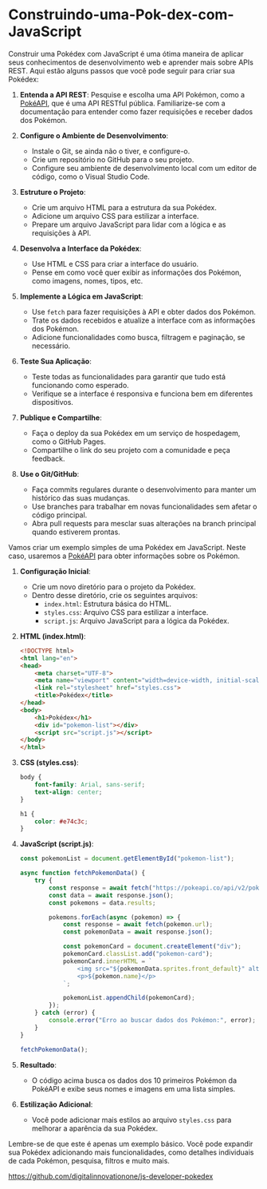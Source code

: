 # Construindo-uma-Pok-dex-com-JavaScript

Construir uma Pokédex com JavaScript é uma ótima maneira de aplicar seus conhecimentos de desenvolvimento web e aprender mais sobre APIs REST. Aqui estão alguns passos que você pode seguir para criar sua Pokédex:

1. **Entenda a API REST**: Pesquise e escolha uma API Pokémon, como a [PokéAPI](https://pokeapi.co/), que é uma API RESTful pública. Familiarize-se com a documentação para entender como fazer requisições e receber dados dos Pokémon.

2. **Configure o Ambiente de Desenvolvimento**:
   - Instale o Git, se ainda não o tiver, e configure-o.
   - Crie um repositório no GitHub para o seu projeto.
   - Configure seu ambiente de desenvolvimento local com um editor de código, como o Visual Studio Code.

3. **Estruture o Projeto**:
   - Crie um arquivo HTML para a estrutura da sua Pokédex.
   - Adicione um arquivo CSS para estilizar a interface.
   - Prepare um arquivo JavaScript para lidar com a lógica e as requisições à API.

4. **Desenvolva a Interface da Pokédex**:
   - Use HTML e CSS para criar a interface do usuário.
   - Pense em como você quer exibir as informações dos Pokémon, como imagens, nomes, tipos, etc.

5. **Implemente a Lógica em JavaScript**:
   - Use `fetch` para fazer requisições à API e obter dados dos Pokémon.
   - Trate os dados recebidos e atualize a interface com as informações dos Pokémon.
   - Adicione funcionalidades como busca, filtragem e paginação, se necessário.

6. **Teste Sua Aplicação**:
   - Teste todas as funcionalidades para garantir que tudo está funcionando como esperado.
   - Verifique se a interface é responsiva e funciona bem em diferentes dispositivos.

7. **Publique e Compartilhe**:
   - Faça o deploy da sua Pokédex em um serviço de hospedagem, como o GitHub Pages.
   - Compartilhe o link do seu projeto com a comunidade e peça feedback.

8. **Use o Git/GitHub**:
   - Faça commits regulares durante o desenvolvimento para manter um histórico das suas mudanças.
   - Use branches para trabalhar em novas funcionalidades sem afetar o código principal.
   - Abra pull requests para mesclar suas alterações na branch principal quando estiverem prontas.

Vamos criar um exemplo simples de uma Pokédex em JavaScript. Neste caso, usaremos a [PokéAPI](https://pokeapi.co/) para obter informações sobre os Pokémon.

1. **Configuração Inicial**:
   - Crie um novo diretório para o projeto da Pokédex.
   - Dentro desse diretório, crie os seguintes arquivos:
     - `index.html`: Estrutura básica do HTML.
     - `styles.css`: Arquivo CSS para estilizar a interface.
     - `script.js`: Arquivo JavaScript para a lógica da Pokédex.

2. **HTML (index.html)**:
   ```html
   <!DOCTYPE html>
   <html lang="en">
   <head>
       <meta charset="UTF-8">
       <meta name="viewport" content="width=device-width, initial-scale=1.0">
       <link rel="stylesheet" href="styles.css">
       <title>Pokédex</title>
   </head>
   <body>
       <h1>Pokédex</h1>
       <div id="pokemon-list"></div>
       <script src="script.js"></script>
   </body>
   </html>
   ```

3. **CSS (styles.css)**:
   ```css
   body {
       font-family: Arial, sans-serif;
       text-align: center;
   }

   h1 {
       color: #e74c3c;
   }
   ```

4. **JavaScript (script.js)**:
   ```javascript
   const pokemonList = document.getElementById("pokemon-list");

   async function fetchPokemonData() {
       try {
           const response = await fetch("https://pokeapi.co/api/v2/pokemon?limit=10");
           const data = await response.json();
           const pokemons = data.results;

           pokemons.forEach(async (pokemon) => {
               const response = await fetch(pokemon.url);
               const pokemonData = await response.json();

               const pokemonCard = document.createElement("div");
               pokemonCard.classList.add("pokemon-card");
               pokemonCard.innerHTML = `
                   <img src="${pokemonData.sprites.front_default}" alt="${pokemon.name}">
                   <p>${pokemon.name}</p>
               `;

               pokemonList.appendChild(pokemonCard);
           });
       } catch (error) {
           console.error("Erro ao buscar dados dos Pokémon:", error);
       }
   }

   fetchPokemonData();
   ```

5. **Resultado**:
   - O código acima busca os dados dos 10 primeiros Pokémon da PokéAPI e exibe seus nomes e imagens em uma lista simples.

6. **Estilização Adicional**:
   - Você pode adicionar mais estilos ao arquivo `styles.css` para melhorar a aparência da sua Pokédex.

Lembre-se de que este é apenas um exemplo básico. Você pode expandir sua Pokédex adicionando mais funcionalidades, como detalhes individuais de cada Pokémon, pesquisa, filtros e muito mais. 

https://github.com/digitalinnovationone/js-developer-pokedex

